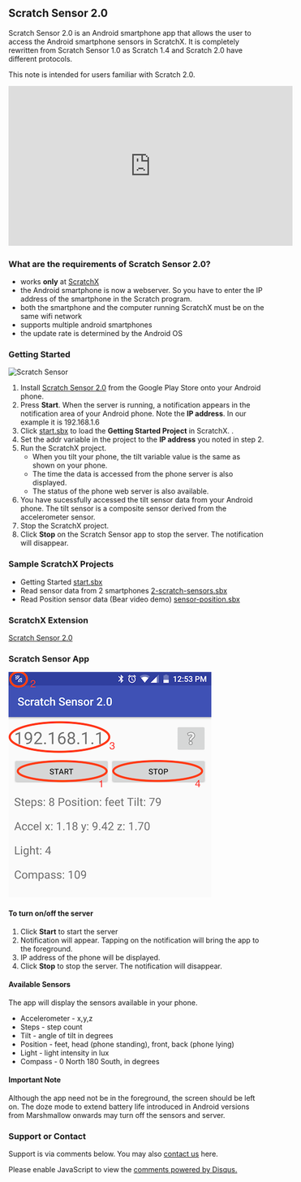 ## Scratch Sensor 2.0

Scratch Sensor 2.0 is an Android smartphone app that allows the user to access the Android smartphone sensors in ScratchX. It is completely rewritten from Scratch Sensor 1.0 as Scratch 1.4 and Scratch 2.0 have different protocols.

This note is intended for users familiar with Scratch 2.0.

<iframe width="560" height="315" src="https://www.youtube.com/embed/mCjISmFnTXc?rel=0" frameborder="0" allow="autoplay; encrypted-media" allowfullscreen></iframe>

### What are the requirements of Scratch Sensor 2.0?

- works **only** at [ScratchX](http://scratchx.org)
- the Android smartphone is now a webserver. So you have to enter the IP address of the smartphone in the Scratch program.
- both the smartphone and the computer running ScratchX must be on the same wifi network
- supports multiple android smartphones
- the update rate is determined by the Android OS

### Getting Started

![Scratch Sensor](https://emantpl.github.io/scratch-sensor-2.0/scratch-sensor.png)

1. Install [Scratch Sensor 2.0](https://play.google.com/store/apps/details?id=com.emant.scroid) from the Google Play Store onto your Android phone. 
2. Press **Start**. When the server is running, a notification appears in the notification area of your Android phone. Note the **IP address**. In our example it is 192.168.1.6
3. Click [start.sbx](http://scratchx.org/?url=https://emantpl.github.io/scratch-sensor-2.0/start.sbx) to load the **Getting Started Project** in ScratchX. .
4. Set the addr variable in the project to the **IP address** you noted in step 2.
5. Run the ScratchX project. 
   * When you tilt your phone, the tilt variable value is the same as shown on your phone. 
   * The time the data is accessed from the phone server is also displayed. 
   * The status of the phone web server is also available.
6. You have sucessfully accessed the tilt sensor data from your Android phone. The tilt sensor is a composite sensor derived from the accelerometer sensor.
7. Stop the ScratchX project.
8. Click **Stop** on the Scratch Sensor app to stop the server. The notification will disappear.

### Sample ScratchX Projects

* Getting Started [start.sbx](http://scratchx.org/?url=https://emantpl.github.io/scratch-sensor-2.0/start.sbx)
* Read sensor data from 2 smartphones [2-scratch-sensors.sbx](http://scratchx.org/?url=https://emantpl.github.io/scratch-sensor-2.0/2-scratch-sensors.sbx)
* Read Position sensor data (Bear video demo) [sensor-position.sbx](http://scratchx.org/?url=https://emantpl.github.io/scratch-sensor-2.0/sensor-position.sbx)

### ScratchX Extension

[Scratch Sensor 2.0](http://scratchx.org/?url=https://emantpl.github.io/scratch-sensor-2.0/scratch_sensor.js)

### Scratch Sensor App

![Scratch Sensor App](scratch-sensor-a1.png)

#### To turn on/off the server

1. Click **Start** to start the server
1. Notification will appear. Tapping on the notification will bring the app to the foreground.
1. IP address of the phone will be displayed.
1. Click **Stop** to stop the server. The notification will disappear. 

#### Available Sensors

The app will display the sensors available in your phone.

* Accelerometer - x,y,z
* Steps - step count
* Tilt - angle of tilt in degrees
* Position - feet, head (phone standing), front, back (phone lying)
* Light - light intensity in lux
* Compass - 0 North 180 South, in degrees

#### Important Note

Although the app need not be in the foreground, the screen should be left on. The doze mode to extend battery life introduced in Android versions from Marshmallow onwards may turn off the sensors and server.

### Support or Contact

Support is via comments below. You may also [contact us](http://emant.com/149910.page) here.

<div id="disqus_thread"></div>
<script>
var disqus_config = function () {
this.page.url = "https://emantpl.github.io/scratch-sensor-2.0/";
// Replace PAGE_URL with your page's canonical URL variable
this.page.identifier = "1"; 
// Replace PAGE_IDENTIFIER with your page's unique identifier variable
};

(function() { // DON'T EDIT BELOW THIS LINE
var d = document, s = d.createElement('script');
s.src = 'https://scratch-sensor.disqus.com/embed.js';
s.setAttribute('data-timestamp', +new Date());
(d.head || d.body).appendChild(s);
})();
</script>
<noscript>Please enable JavaScript to view the <a href="https://disqus.com/?ref_noscript">comments powered by Disqus.</a></noscript>

